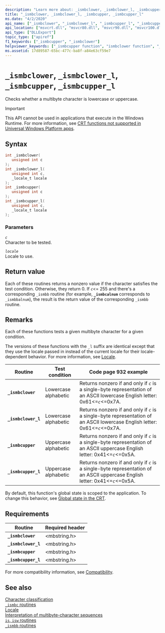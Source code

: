```yaml
---
description: "Learn more about: _ismbclower, _ismbclower_l, _ismbcupper, _ismbcupper_l"
title: "_ismbclower, _ismbclower_l, _ismbcupper, _ismbcupper_l"
ms.date: "4/2/2020"
api_name: ["_ismbclower", "_ismbclower_l", "_ismbcupper_l", "_ismbcupper", "_o__ismbclower", "_o__ismbclower_l", "_o__ismbcupper", "_o__ismbcupper_l"]
api_location: ["msvcrt.dll", "msvcr80.dll", "msvcr90.dll", "msvcr100.dll", "msvcr100_clr0400.dll", "msvcr110.dll", "msvcr110_clr0400.dll", "msvcr120.dll", "msvcr120_clr0400.dll", "ucrtbase.dll", "api-ms-win-crt-multibyte-l1-1-0.dll", "api-ms-win-crt-private-l1-1-0.dll"]
api_type: ["DLLExport"]
topic_type: ["apiref"]
f1_keywords: ["_ismbcupper", "_ismbclower"]
helpviewer_keywords: ["_ismbcupper function", "ismbclower function", "_ismbclower_l function", "ismbcupper_l function", "_ismbclower function", "ismbcupper function", "ismbclower_l function", "_ismbcupper_l function"]
ms.assetid: 17d89587-65bc-477c-ba8f-a84e63cf59e7
---
```

# `_ismbclower`, `_ismbclower_l`, `_ismbcupper`, `_ismbcupper_l`

Checks whether a multibyte character is lowercase or uppercase.

> [!IMPORTANT]
> This API cannot be used in applications that execute in the Windows Runtime. For more information, see [CRT functions not supported in Universal Windows Platform apps](../../cppcx/crt-functions-not-supported-in-universal-windows-platform-apps.md).

## Syntax

```C
int _ismbclower(
   unsigned int c
);
int _ismbclower_l(
   unsigned int c,
   _locale_t locale
);
int _ismbcupper(
   unsigned int c
);
int _ismbcupper_l(
   unsigned int c,
   _locale_t locale
);
```

### Parameters

*`c`*\
Character to be tested.

*`locale`*\
Locale to use.

## Return value

Each of these routines returns a nonzero value if the character satisfies the test condition. Otherwise, they return 0. If *`c`*<= 255 and there's a corresponding `_ismbb` routine (for example, **`_ismbcalnum`** corresponds to `_ismbbalnum`), the result is the return value of the corresponding `_ismbb` routine.

## Remarks

Each of these functions tests a given multibyte character for a given condition.

The versions of these functions with the `_l` suffix are identical except that they use the locale passed in instead of the current locale for their locale-dependent behavior. For more information, see [Locale](../locale.md).

| Routine | Test condition | Code page 932 example |
|---|---|---|
| **`_ismbclower`** | Lowercase alphabetic | Returns nonzero if and only if *`c`* is a single-byte representation of an ASCII lowercase English letter: 0x61<=*`c`*<=0x7A. |
| **`_ismbclower_l`** | Lowercase alphabetic | Returns nonzero if and only if *`c`* is a single-byte representation of an ASCII lowercase English letter: 0x61<=*`c`*<=0x7A. |
| **`_ismbcupper`** | Uppercase alphabetic | Returns nonzero if and only if *`c`* is a single-byte representation of an ASCII uppercase English letter: 0x41<=*`c`*<=0x5A. |
| **`_ismbcupper_l`** | Uppercase alphabetic | Returns nonzero if and only if *`c`* is a single-byte representation of an ASCII uppercase English letter: 0x41<=*`c`*<=0x5A. |

By default, this function's global state is scoped to the application. To change this behavior, see [Global state in the CRT](../global-state.md).

## Requirements

| Routine | Required header |
|---|---|
| **`_ismbclower`** | \<mbstring.h> |
| **`_ismbclower_l`** | \<mbstring.h> |
| **`_ismbcupper`** | \<mbstring.h> |
| **`_ismbcupper_l`** | \<mbstring.h> |

For more compatibility information, see [Compatibility](../compatibility.md).

## See also

[Character classification](../character-classification.md)\
[`_ismbc` routines](../ismbc-routines.md)\
[Locale](../locale.md)\
[Interpretation of multibyte-character sequences](../interpretation-of-multibyte-character-sequences.md)\
[`is`, `isw` routines](../is-isw-routines.md)\
[`_ismbb` routines](../ismbb-routines.md)
